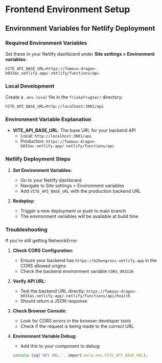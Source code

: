 # Frontend Environment Setup

## Environment Variables for Netlify Deployment

### Required Environment Variables

Set these in your Netlify dashboard under **Site settings > Environment variables**:

```
VITE_API_BASE_URL=https://famous-dragon-b033ac.netlify.app/.netlify/functions/api
```

### Local Development

Create a `.env.local` file in the `friskefrugter/` directory:

```env
VITE_API_BASE_URL=http://localhost:3001/api
```

### Environment Variable Explanation

- **VITE_API_BASE_URL**: The base URL for your backend API
  - Local: `http://localhost:3001/api`
  - Production: `https://famous-dragon-b033ac.netlify.app/.netlify/functions/api`

### Netlify Deployment Steps

1. **Set Environment Variables:**
   - Go to your Netlify dashboard
   - Navigate to Site settings > Environment variables
   - Add `VITE_API_BASE_URL` with the production backend URL

2. **Redeploy:**
   - Trigger a new deployment or push to main branch
   - The environment variables will be available at build time

### Troubleshooting

If you're still getting NetworkError:

1. **Check CORS Configuration:**
   - Ensure your backend has `https://b2bengross.netlify.app` in the CORS allowed origins
   - Check the backend environment variable `CORS_ORIGIN`

2. **Verify API URL:**
   - Test the backend URL directly: `https://famous-dragon-b033ac.netlify.app/.netlify/functions/api/health`
   - Should return a JSON response

3. **Check Browser Console:**
   - Look for CORS errors in the browser developer tools
   - Check if the request is being made to the correct URL

4. **Environment Variable Debug:**
   - Add this to your component to debug:
   ```typescript
   console.log('API URL:', import.meta.env.VITE_API_BASE_URL);
   ``` 